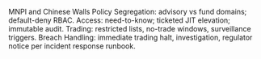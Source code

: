 MNPI and Chinese Walls Policy
Segregation: advisory vs fund domains; default-deny RBAC.
Access: need-to-know; ticketed JIT elevation; immutable audit.
Trading: restricted lists, no-trade windows, surveillance triggers.
Breach Handling: immediate trading halt, investigation, regulator notice per incident response runbook.
